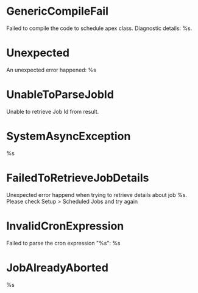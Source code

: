 # GenericCompileFail

Failed to compile the code to schedule apex class. Diagnostic details: %s.

# Unexpected

An unexpected error happened: %s

# UnableToParseJobId

Unable to retrieve Job Id from result.

# SystemAsyncException

%s

# FailedToRetrieveJobDetails

Unexpected error happend when trying to retrieve details about job %s. Please check Setup > Scheduled Jobs and try again

# InvalidCronExpression

Failed to parse the cron expression "%s": %s

# JobAlreadyAborted

%s
